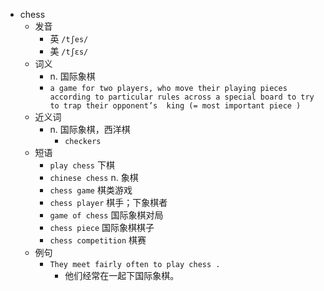 - chess
  - 发音
    - 英 `/tʃes/`
    - 美 `/tʃɛs/`
  - 词义
    - n. 国际象棋
    - `a game for two players, who move their playing pieces according to particular rules across a special board to try to trap their opponent’s  king (= most important piece ) `
  - 近义词
    - n. 国际象棋，西洋棋
      - `checkers`
  - 短语
    - `play chess` 下棋 
    - `chinese chess` n. 象棋 
    - `chess game` 棋类游戏 
    - `chess player` 棋手；下象棋者 
    - `game of chess` 国际象棋对局 
    - `chess piece` 国际象棋棋子 
    - `chess competition` 棋赛 
  - 例句
    - `They meet fairly often to play chess .`
      - 他们经常在一起下国际象棋。

